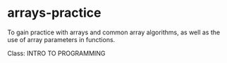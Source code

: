 # arrays-practice

To gain practice with arrays and common array algorithms,
as well as the use of array parameters in functions.


Class: INTRO TO PROGRAMMING
